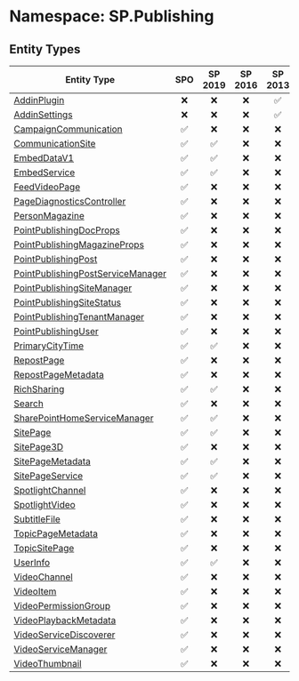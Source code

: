 # Namespace: SP.Publishing

## Entity Types

Entity Type | SPO | SP 2019 | SP 2016 | SP 2013
----------|:---:|:-------:|:-------:|:-------:
[AddinPlugin](./EntityTypes/AddinPlugin.md) | ❌ | ❌ | ❌ | ✅
[AddinSettings](./EntityTypes/AddinSettings.md) | ❌ | ❌ | ❌ | ✅
[CampaignCommunication](./EntityTypes/CampaignCommunication.md) | ✅ | ❌ | ❌ | ❌
[CommunicationSite](./EntityTypes/CommunicationSite.md) | ✅ | ✅ | ❌ | ❌
[EmbedDataV1](./EntityTypes/EmbedDataV1.md) | ✅ | ✅ | ❌ | ❌
[EmbedService](./EntityTypes/EmbedService.md) | ✅ | ✅ | ❌ | ❌
[FeedVideoPage](./EntityTypes/FeedVideoPage.md) | ✅ | ❌ | ❌ | ❌
[PageDiagnosticsController](./EntityTypes/PageDiagnosticsController.md) | ✅ | ❌ | ❌ | ❌
[PersonMagazine](./EntityTypes/PersonMagazine.md) | ✅ | ❌ | ❌ | ❌
[PointPublishingDocProps](./EntityTypes/PointPublishingDocProps.md) | ✅ | ❌ | ❌ | ❌
[PointPublishingMagazineProps](./EntityTypes/PointPublishingMagazineProps.md) | ✅ | ❌ | ❌ | ❌
[PointPublishingPost](./EntityTypes/PointPublishingPost.md) | ✅ | ❌ | ❌ | ❌
[PointPublishingPostServiceManager](./EntityTypes/PointPublishingPostServiceManager.md) | ✅ | ❌ | ❌ | ❌
[PointPublishingSiteManager](./EntityTypes/PointPublishingSiteManager.md) | ✅ | ❌ | ❌ | ❌
[PointPublishingSiteStatus](./EntityTypes/PointPublishingSiteStatus.md) | ✅ | ❌ | ❌ | ❌
[PointPublishingTenantManager](./EntityTypes/PointPublishingTenantManager.md) | ✅ | ❌ | ❌ | ❌
[PointPublishingUser](./EntityTypes/PointPublishingUser.md) | ✅ | ❌ | ❌ | ❌
[PrimaryCityTime](./EntityTypes/PrimaryCityTime.md) | ✅ | ✅ | ❌ | ❌
[RepostPage](./EntityTypes/RepostPage.md) | ✅ | ❌ | ❌ | ❌
[RepostPageMetadata](./EntityTypes/RepostPageMetadata.md) | ✅ | ❌ | ❌ | ❌
[RichSharing](./EntityTypes/RichSharing.md) | ✅ | ✅ | ❌ | ❌
[Search](./EntityTypes/Search.md) | ✅ | ❌ | ❌ | ❌
[SharePointHomeServiceManager](./EntityTypes/SharePointHomeServiceManager.md) | ✅ | ✅ | ❌ | ❌
[SitePage](./EntityTypes/SitePage.md) | ✅ | ✅ | ❌ | ❌
[SitePage3D](./EntityTypes/SitePage3D.md) | ✅ | ❌ | ❌ | ❌
[SitePageMetadata](./EntityTypes/SitePageMetadata.md) | ✅ | ✅ | ❌ | ❌
[SitePageService](./EntityTypes/SitePageService.md) | ✅ | ✅ | ❌ | ❌
[SpotlightChannel](./EntityTypes/SpotlightChannel.md) | ✅ | ❌ | ❌ | ❌
[SpotlightVideo](./EntityTypes/SpotlightVideo.md) | ✅ | ❌ | ❌ | ❌
[SubtitleFile](./EntityTypes/SubtitleFile.md) | ✅ | ❌ | ❌ | ❌
[TopicPageMetadata](./EntityTypes/TopicPageMetadata.md) | ✅ | ❌ | ❌ | ❌
[TopicSitePage](./EntityTypes/TopicSitePage.md) | ✅ | ❌ | ❌ | ❌
[UserInfo](./EntityTypes/UserInfo.md) | ✅ | ✅ | ❌ | ❌
[VideoChannel](./EntityTypes/VideoChannel.md) | ✅ | ❌ | ❌ | ❌
[VideoItem](./EntityTypes/VideoItem.md) | ✅ | ❌ | ❌ | ❌
[VideoPermissionGroup](./EntityTypes/VideoPermissionGroup.md) | ✅ | ❌ | ❌ | ❌
[VideoPlaybackMetadata](./EntityTypes/VideoPlaybackMetadata.md) | ✅ | ❌ | ❌ | ❌
[VideoServiceDiscoverer](./EntityTypes/VideoServiceDiscoverer.md) | ✅ | ❌ | ❌ | ❌
[VideoServiceManager](./EntityTypes/VideoServiceManager.md) | ✅ | ❌ | ❌ | ❌
[VideoThumbnail](./EntityTypes/VideoThumbnail.md) | ✅ | ❌ | ❌ | ❌